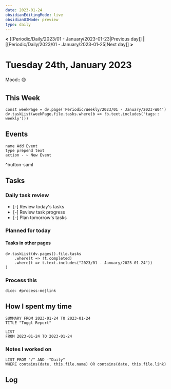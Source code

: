 ```yaml
---
date: 2023-01-24
obsidianEditingMode: live
obsidianUIMode: preview
type: daily
---
```


**<** [[Periodic/Daily/2023/01 - January/2023-01-23|Previous day]] **|** [[Periodic/Daily/2023/01 - January/2023-01-25|Next day]] **>**

# Tuesday 24th, January 2023

Mood:: 🟡

## This Week

```dataviewjs
const weekPage = dv.page('Periodic/Weekly/2023/01 - January/2023-W04')
dv.taskList(weekPage.file.tasks.where(b => !b.text.includes('tags:: weekly')))
```

## Events
```button
name Add Event
type prepend text
action - ~ New Event
```
^button-saml

## Tasks

### Daily task review
- [-] Review today's tasks
- [-] Review task progress
- [-] Plan tomorrow's tasks

### Planned for today

#### Tasks in other pages
```dataviewjs
dv.taskList(dv.pages().file.tasks
	.where(t => !t.completed)
	.where(t => t.text.includes("2023/01 - January/2023-01-24"))
)
```

### Process this
`dice: #process-me|link`

## How I spent my time

```toggl
SUMMARY FROM 2023-01-24 TO 2023-01-24
TITLE "Toggl Report"
```

```toggl
LIST
FROM 2023-01-24 TO 2023-01-24
```

### Notes I worked on

```dataview
LIST FROM "/" AND -"Daily"
WHERE contains(date, this.file.name) OR contains(date, this.file.link)
```

## Log
